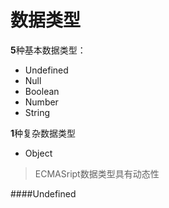 # 数据类型

**5**种基本数据类型：
- Undefined
- Null
- Boolean
- Number
- String

**1**种复杂数据类型
- Object

> ECMASript数据类型具有动态性

####Undefined